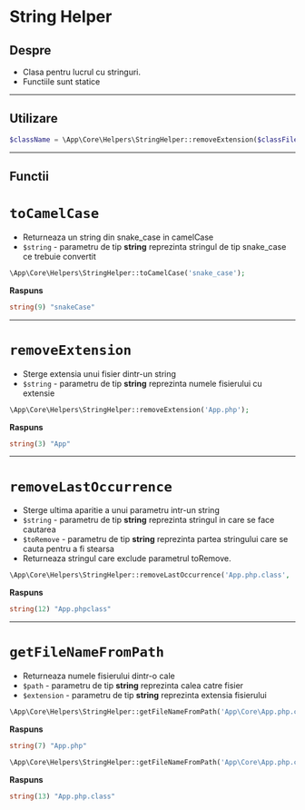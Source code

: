 # String Helper

## Despre

- Clasa pentru lucrul cu stringuri.
- Functiile sunt statice

---

## Utilizare

```php
$className = \App\Core\Helpers\StringHelper::removeExtension($classFile);
```

---

## Functii
# `toCamelCase`
- Returneaza un string din snake_case in camelCase
- `$string` - parametru de tip **string** reprezinta stringul de tip snake_case ce trebuie convertit
    
```php
\App\Core\Helpers\StringHelper::toCamelCase('snake_case');
```   

**Raspuns**

```php
string(9) "snakeCase"
````

---

# `removeExtension`
- Sterge extensia unui fisier dintr-un string
- `$string` - parametru de tip **string** reprezinta numele fisierului cu extensie
    
```php
\App\Core\Helpers\StringHelper::removeExtension('App.php');
```

**Raspuns**

```php
string(3) "App"
```

---

# `removeLastOccurrence`
- Sterge ultima aparitie a unui parametru intr-un string
- `$string` - parametru de tip **string** reprezinta stringul in care se face cautarea
- `$toRemove` - parametru de tip **string** reprezinta partea stringului care se cauta pentru a fi stearsa
- Returneaza stringul care exclude parametrul toRemove.

```php
\App\Core\Helpers\StringHelper::removeLastOccurrence('App.php.class', '.');
``` 

**Raspuns**
```php
string(12) "App.phpclass"
```

---

# `getFileNameFromPath`
- Returneaza numele fisierului dintr-o cale
- `$path` - parametru de tip **string** reprezinta calea catre fisier
- `$extension` - parametru de tip **string** reprezinta extensia fisierului

```php
\App\Core\Helpers\StringHelper::getFileNameFromPath('App\Core\App.php.class', '.class');
```

**Raspuns**
```php
string(7) "App.php"
```

```php
\App\Core\Helpers\StringHelper::getFileNameFromPath('App\Core\App.php.class', '.php');
```

**Raspuns**
```php
string(13) "App.php.class"
```
